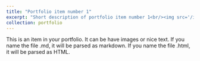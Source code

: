 ```yaml
---
title: "Portfolio item number 1"
excerpt: "Short description of portfolio item number 1<br/><img src='/images/profile.png'>"
collection: portfolio
---
```


This is an item in your portfolio. It can be have images or nice text. If you name the file .md, it will be parsed as markdown. If you name the file .html, it will be parsed as HTML.  
